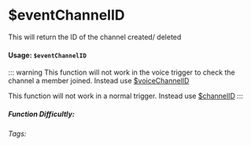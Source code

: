 # $eventChannelID
This will return the ID of the channel created/ deleted

#### Usage: `$eventChannelID`

::: warning
This function will not work in the voice trigger to check the channel a member joined.
Instead use [$voiceChannelID](../Channel/voiceChannelID.md)

This function will not work in a normal trigger.
Instead use [$channelID](../Channel/channelID.md)
:::

##### Function Difficultly: <Badge type="tip" text="Easy" vertical="middle" /> 
###### Tags: <Badge type="tip" text="channel" vertical="middle" /> <Badge type="tip" text="execChannel" vertical="middle" /> <Badge type="tip" text="channelUsed" vertical="middle" /> <Badge type="tip" text="used channel" vertical="middle" /> <Badge type="tip" text="channel create/delete" vertical="middle" />